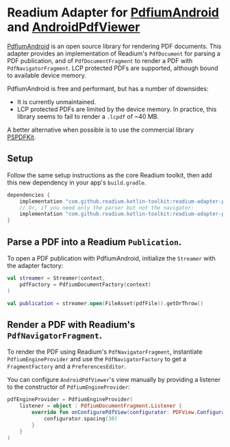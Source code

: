 # Readium Adapter for [PdfiumAndroid](https://github.com/barteksc/PdfiumAndroid) and [AndroidPdfViewer](https://github.com/barteksc/AndroidPdfViewer)

[PdfiumAndroid](https://github.com/barteksc/PdfiumAndroid) is an open source library for rendering PDF documents. This adapter provides an implementation of Readium's `PdfDocument` for parsing a PDF publication, and of `PdfDocumentFragment` to render a PDF with `PdfNavigatorFragment`. LCP protected PDFs are supported, although bound to available device memory.

PdfiumAndroid is free and performant, but has a number of downsides:

* It is currently unmaintained.
* LCP protected PDFs are limited by the device memory. In practice, this library seems to fail to render a `.lcpdf` of ~40 MB.

A better alternative when possible is to use the commercial library [PSPDFKit](../pspdfkit).

## Setup

Follow the same setup instructions as the core Readium toolkit, then add this new dependency in your app's `build.gradle`.

```groovy
dependencies {
    implementation "com.github.readium.kotlin-toolkit:readium-adapter-pdfium:$readium_version"
    // Or, if you need only the parser but not the navigator:
    implementation "com.github.readium.kotlin-toolkit:readium-adapter-pdfium-document:$readium_version"
}
```

## Parse a PDF into a Readium `Publication`.

To open a PDF publication with PdfiumAndroid, initialize the `Streamer` with the adapter factory: 

```kotlin
val streamer = Streamer(context,
    pdfFactory = PdfiumDocumentFactory(context)
)

val publication = streamer.open(FileAsset(pdfFile)).getOrThrow()
```

## Render a PDF with Readium's `PdfNavigatorFragment`.

To render the PDF using Readium's `PdfNavigatorFragment`, instantiate `PdfiumEngineProvider` and use the `PdfNavigatorFactory` to get a `FragmentFactory` and a `PreferencesEditor`.

You can configure `AndroidPdfViewer`'s view manually by providing a listener to the constructor of `PdfiumEngineProvider`:

```kotlin
pdfEngineProvider = PdfiumEngineProvider(
    listener = object : PdfiumDocumentFragment.Listener {
        override fun onConfigurePdfView(configurator: PDFView.Configurator) {
            configurator.spacing(30)
        }
    }
)
```

